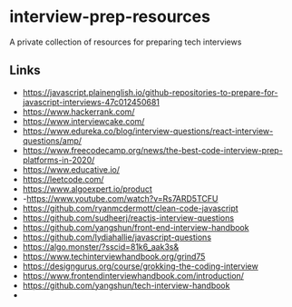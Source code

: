 # interview-prep-resources
A private collection of resources for preparing tech interviews

## Links

- https://javascript.plainenglish.io/github-repositories-to-prepare-for-javascript-interviews-47c012450681
- https://www.hackerrank.com/
- https://www.interviewcake.com/
- https://www.edureka.co/blog/interview-questions/react-interview-questions/amp/
- https://www.freecodecamp.org/news/the-best-code-interview-prep-platforms-in-2020/
- https://www.educative.io/
- https://leetcode.com/
- https://www.algoexpert.io/product
- -https://www.youtube.com/watch?v=Rs7ARD5TCFU
- https://github.com/ryanmcdermott/clean-code-javascript
- https://github.com/sudheerj/reactjs-interview-questions
- https://github.com/yangshun/front-end-interview-handbook
- https://github.com/lydiahallie/javascript-questions
- https://algo.monster/?sscid=81k6_aak3s&
- https://www.techinterviewhandbook.org/grind75
- https://designgurus.org/course/grokking-the-coding-interview
- https://www.frontendinterviewhandbook.com/introduction/
- https://github.com/yangshun/tech-interview-handbook
- 

